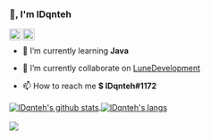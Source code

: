 ### 👋, I'm lDqnteh

<a href="https://twitter.com/lDqnteh">
  <img align="left" alt="lDqnteh" width="21px" src="https://raw.githubusercontent.com/anuraghazra/anuraghazra/master/assets/twitter.svg" />
</a>

<a href="https://lunedev.dev/discord">
  <img align="left" alt="lDqnteh" width="21px" src="https://raw.githubusercontent.com/anuraghazra/anuraghazra/master/assets/discord-round.svg" />
</a>

<br />

- 🌱 I’m currently learning **Java**

- 🔭 I’m currently collaborate on [LuneDevelopment](https://github.com/LuneDevelopment)

- 📫 How to reach me **$ lDqnteh#1172**
  
<a href="https://github.com/lDqnteh">
  <img align="center" src="https://github-readme-stats.anuraghazra1.vercel.app/api?username=lDqnteh&show_icons=true&include_all_commits=false&theme=radical&count_private=true" alt="lDqnteh's github stats" />
</a>

<a href="https://github.com/lDqnteh">
  <img align="center" src="https://github-readme-stats.vercel.app/api/top-langs/?username=lDqnteh&layout=compact&theme=radical" alt="lDqnteh's langs" />
</a>
  
<br />
<br />

  
<a href="https://github.com/lDqnteh/Essentials">
  <!-- Change the `github-readme-stats.anuraghazra1.vercel.app` to `github-readme-stats.vercel.app`  -->
  <img align="center" src="https://github-readme-stats.anuraghazra1.vercel.app/api/pin/?username=lDqnteh&repo=Essential&theme=radical" />
</a>

  
